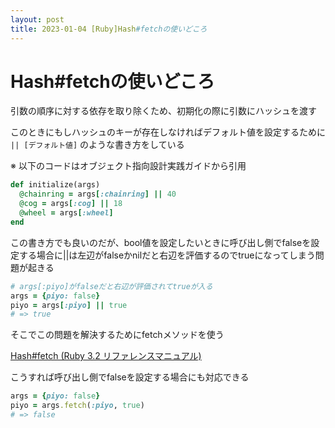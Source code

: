 ```yaml
---
layout: post
title: 2023-01-04 [Ruby]Hash#fetchの使いどころ
---
```


# Hash#fetchの使いどころ

引数の順序に対する依存を取り除くため、初期化の際に引数にハッシュを渡す

このときにもしハッシュのキーが存在しなければデフォルト値を設定するために `|| [デフォルト値]` のような書き方をしている 

※ 以下のコードはオブジェクト指向設計実践ガイドから引用

```ruby
def initialize(args)
  @chainring = args[:chainring] || 40
  @cog = args[:cog] || 18
  @wheel = args[:wheel]
end
```

この書き方でも良いのだが、bool値を設定したいときに呼び出し側でfalseを設定する場合に||は左辺がfalseかnilだと右辺を評価するのでtrueになってしまう問題が起きる

```ruby
# args[:piyo]がfalseだと右辺が評価されてtrueが入る
args = {piyo: false}
piyo = args[:piyo] || true
# => true
```

そこでこの問題を解決するためにfetchメソッドを使う

[Hash#fetch (Ruby 3.2 リファレンスマニュアル)](https://docs.ruby-lang.org/ja/latest/method/Hash/i/fetch.html)

こうすれば呼び出し側でfalseを設定する場合にも対応できる

```ruby
args = {piyo: false}
piyo = args.fetch(:piyo, true)
# => false
```
